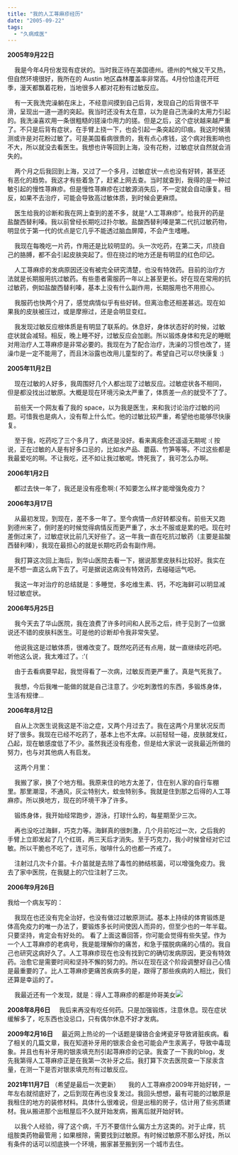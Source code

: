 ```yaml
---
title: "我的人工荨麻疹经历"
date: "2005-09-22"
tags: 
  - "久病成医"
---
```


**2005年9月22日**

    我是今年4月份发现有症状的。当时我正待在美国德州。德州的气候又干又热，但自然环境很好，我所在的 Austin 地区森林覆盖率非常高。4月份恰逢花开旺季，漫天都飘着花粉，当地很多人都对花粉有过敏反应。

    有一天我洗完澡躺在床上，不经意间摸到自己后背，发现自己的后背很不平滑，呈现出一道一道的突起。我当时还没有太在意，以为是自己洗澡的太用力引起的。我洗澡喜欢用一条很粗糙的搓澡巾用力的搓。但是之后，这个症状越来越严重了。不只是后背有症状，在手臂上挠一下，也会引起一条突起的印痕。我这时候猜测或许是对花粉过敏了。可是美国看病很贵的，我有点心疼钱，这个病对我影响也不大，所以就没去看医生。我想也许等回到上海，没有花粉，过敏症状自然就会消失的。

    两个月之后我回到上海，又过了一个多月，过敏症状一点也没有好转，甚至还有恶化的趋势。我这才有些着急了，赶紧上网去查。当时就查到，我得的是一种过敏引起的慢性荨麻疹。但是慢性荨麻疹在过敏源消失后，不一定就会自动康复。相反，如果不去治疗，可能会导致高过敏体质，到时候会更麻烦。

    医生给我的诊断和我在网上查到的差不多，就是“人工荨麻疹”。给我开的药是盐酸西替利嗪。我以前曾经长期吃过扑尔敏。盐酸西替利嗪是第二代抗过敏药物，明显优于第一代的优点是它几乎不能透过脑血屏障，不会产生嗜睡。

    我现在每晚吃一片药，作用还是比较明显的。头一次吃药，在第二天，爪挠自己的胳膊，都不会引起皮肤突起了。但在挠过的地方还是有明显的红色印记。

    人工荨麻疹的发病原因还没有被完全研究清楚，也没有特效药。目前的治疗方法就是长期服用抗过敏药。有些患者需服药一年以上甚至更长。好在现在常用的抗过敏药，例如盐酸西替利嗪，基本上没有什么副作用，长期服用也不用担心。

    我服药也快两个月了，感觉病情似乎有些好转。但离治愈还相差甚远。现在如果我的皮肤被压过，或是摩擦过，还是会明显变红。

    我发现过敏反应根体质是有明显了联系的。休息好，身体状态好的时候，过敏症状就会减轻。相反，晚上睡不好，过敏反应会加剧。所以锻炼身体和充足的睡眠对用治疗人工荨麻疹是非常必要的。我现在为了配合治疗，洗澡的习惯也改了，搓澡巾是一定不能用了，而且沐浴露也改用儿童型的了。希望自己可以尽快康复 :)

**2005年11月2日**

    现在过敏的人好多，我周围好几个人都出现了过敏反应。过敏症状各不相同，但是都没找出过敏原。大概是现在环境污染太严重了，体质差一点的就受不了了。

    前些天一个网友看了我的 space，以为我是医生，来和我讨论治疗过敏的问题。可惜我也是病人，没有帮上什么忙。他的过敏比较严重，希望他也能够尽快康复。

    至于我，吃药吃了三个多月了，病还是没好。看来离痊愈还遥遥无期呢 :( 按说，正在过敏的人是有好多口忌的，比如水产品、蘑菇、竹笋等等。不过这些都是我最爱吃的啊。不让我吃，还不如让我过敏呢。馋死我了，我可怎么办啊。

**2006年1月2日**

    都过去快一年了，我还是没有痊愈啊:( 不知要怎么样才能增强免疫力？

**2006年3月17日**

    从最初发现，到现在，差不多一年了。至今病情一点好转都没有。前些天又跑到德州来了，倒时差的时候觉得病情反而更严重了，水土不服或是累的吧。现在时差倒过来了，过敏症状比前几天好些了。这一年我一直在吃抗过敏药（主要是盐酸西替利嗪），我现在最担心的就是长期吃药会有副作用。

    我打算这次回上海后，到华山医院去看一下，据说那里皮肤科比较好。我实在是不想一直这么病下去了。可是据说这病没有特效药，去碰碰运气吧。

    我这一年对治疗的总结就是：多睡觉，多吃维生素、钙，不吃海鲜可以明显减轻过敏症状。

**2006年5月25日**

    我今天去了华山医院，我在浪费了许多时间和人民币之后，终于见到了一位据说还不错的皮肤科医生。可是他的诊断却令我非常失望。

    他说我这是过敏体质，很难改变了。既然吃药还有点用，就一直继续吃药吧。听他这么说，我太难过了。:'(

    由于去看病要早起，我觉得看了一次病，过敏反而更严重了。真是气死我了。

    我想，今后我唯一能做的就是自己注意了。少吃刺激性的东西，多锻炼身体，生活有规律...

**2006年8月12日**

    自从上次医生说我这是不治之症，又两个月过去了。我在这两个月里状况反而好了很多。我现在已经不吃药了，基本上也不太痒。以前轻轻一碰，皮肤就发红，凸起，现在敏感度低了不少。虽然我还没有痊愈，但是给大家说一说我最近所做的努力，也与对其他病人有启发。

    这两个月里：

    我搬了家，换了个地方租。我原来住的地方太差了，住在别人家的自行车棚里。那里潮湿，不通风，灰尘特别大，蚊虫特别多。我就是住到那之后得的人工荨麻疹。所以换地方，现在的环境干净了许多。

    锻炼身体，我开始经常跑步，游泳，打球什么的，每星期至少三次。

    再也没吃过海鲜，巧克力等。海鲜真的很刺激，几个月前吃过一次，之后我的手臂上立即发起了几个红斑，两三天后才消失。至于巧克力，我小时候曾经对它过敏。所以干脆也不吃了，连可乐，咖啡什么的也都一齐戒了。

    注射过几次卡介苗。卡介苗就是去除了毒性的肺结核菌，可以增强免疫力。我去了家中医院，在我腿上的穴位注射了三次。

**2006年9月26日**

我给一个病友写的：

    我现在也还没有完全治好，也没有做过过敏原测试。基本上持续的体育锻炼是体高免疫力的唯一办法了，要锻炼多长时间使因人而异的，但至少也的一年半载。只要坚持，肯定会有好处的。 看了上面这番回答，你可能会觉得有些失望。作为一个人工荨麻疹的老病号，我是能理解你的痛苦，和急于摆脱病痛的心情的。我自己也研究这病好久了。人工荨麻疹现在也没有找到它的确切发病原因，更没有特效药。治愈它是需要时间和坚持不懈的努力的。所以在现在这个阶段调整好自己心情是最重要的了。比人工荨麻疹更痛苦疾病多的是，跟得了那些疾病的人相比，我们还算是幸运的了。

    我最近还有一个发现，就是：得人工荨麻疹的都是帅哥美女![](images/smile_teeth.gif)

**2008年8月6日**     我后来再没有吃任何药。只是加强锻炼，注意休息。现在症状缓解多了，吃东西也没忌口，只有偶尔休息不好才发病。

**2009年2月16日**     最近网上热论的一个话题是镍铬合金烤瓷牙导致肾脏疾病。看了相关的几篇文章，我在知道补牙用的银汞合金也可能会产生汞离子，导致中毒现象。并且也有补牙用的银汞填充剂引起荨麻疹的记录。我查了一下我的blog，发先我第得人工荨麻疹正是在我第一次补牙之后。我打算下次去医院查一下尿汞含量，在测一下是否对银汞填充剂有过敏反应。

**2021年11月7日** （希望是最后一次更新）     我的人工荨麻疹2009年开始好转，一年左右就彻底好了，之后到现在再也没复发过。我回头想想，最有可能的过敏原是我租住的地方的装修材料。具体什么很难说，但是出租的房子，估计用了些劣质建材。我从搬进那个出租屋后不久就开始发病，搬离后就开始好转。

    以我个人经验，得了这个病，千万不要信什么偏方土方这类的。对于止痒，抗组胺类药物最管用；如果根除，需要找到过敏原。有时候过敏原不那么好找，所以有条件的话可以彻底换一个环境，搬家甚至搬到另一个城市去住。


